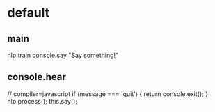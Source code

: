 # default

## main
nlp.train
console.say "Say something!"

## console.hear
// compiler=javascript
if (message === 'quit') {
return console.exit();
}
nlp.process();
this.say();
